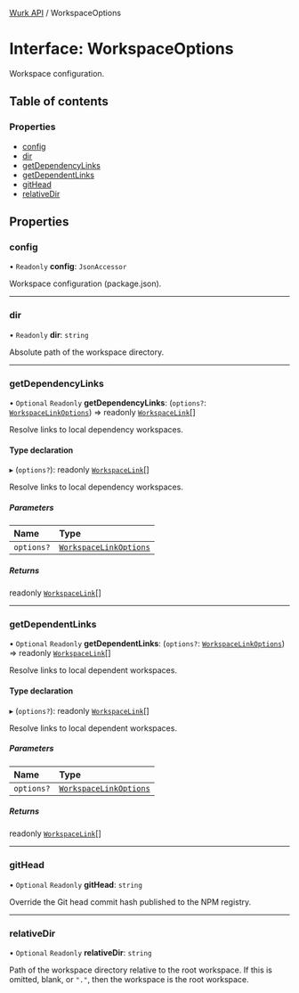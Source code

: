 [Wurk API](../README.md) / WorkspaceOptions

# Interface: WorkspaceOptions

Workspace configuration.

## Table of contents

### Properties

- [config](WorkspaceOptions.md#config)
- [dir](WorkspaceOptions.md#dir)
- [getDependencyLinks](WorkspaceOptions.md#getdependencylinks)
- [getDependentLinks](WorkspaceOptions.md#getdependentlinks)
- [gitHead](WorkspaceOptions.md#githead)
- [relativeDir](WorkspaceOptions.md#relativedir)

## Properties

### config

• `Readonly` **config**: `JsonAccessor`

Workspace configuration (package.json).

___

### dir

• `Readonly` **dir**: `string`

Absolute path of the workspace directory.

___

### getDependencyLinks

• `Optional` `Readonly` **getDependencyLinks**: (`options?`: [`WorkspaceLinkOptions`](WorkspaceLinkOptions.md)) => readonly [`WorkspaceLink`](WorkspaceLink.md)[]

Resolve links to local dependency workspaces.

#### Type declaration

▸ (`options?`): readonly [`WorkspaceLink`](WorkspaceLink.md)[]

Resolve links to local dependency workspaces.

##### Parameters

| Name | Type |
| :------ | :------ |
| `options?` | [`WorkspaceLinkOptions`](WorkspaceLinkOptions.md) |

##### Returns

readonly [`WorkspaceLink`](WorkspaceLink.md)[]

___

### getDependentLinks

• `Optional` `Readonly` **getDependentLinks**: (`options?`: [`WorkspaceLinkOptions`](WorkspaceLinkOptions.md)) => readonly [`WorkspaceLink`](WorkspaceLink.md)[]

Resolve links to local dependent workspaces.

#### Type declaration

▸ (`options?`): readonly [`WorkspaceLink`](WorkspaceLink.md)[]

Resolve links to local dependent workspaces.

##### Parameters

| Name | Type |
| :------ | :------ |
| `options?` | [`WorkspaceLinkOptions`](WorkspaceLinkOptions.md) |

##### Returns

readonly [`WorkspaceLink`](WorkspaceLink.md)[]

___

### gitHead

• `Optional` `Readonly` **gitHead**: `string`

Override the Git head commit hash published to the NPM registry.

___

### relativeDir

• `Optional` `Readonly` **relativeDir**: `string`

Path of the workspace directory relative to the root workspace. If this
is omitted, blank, or `"."`, then the workspace is the root workspace.
